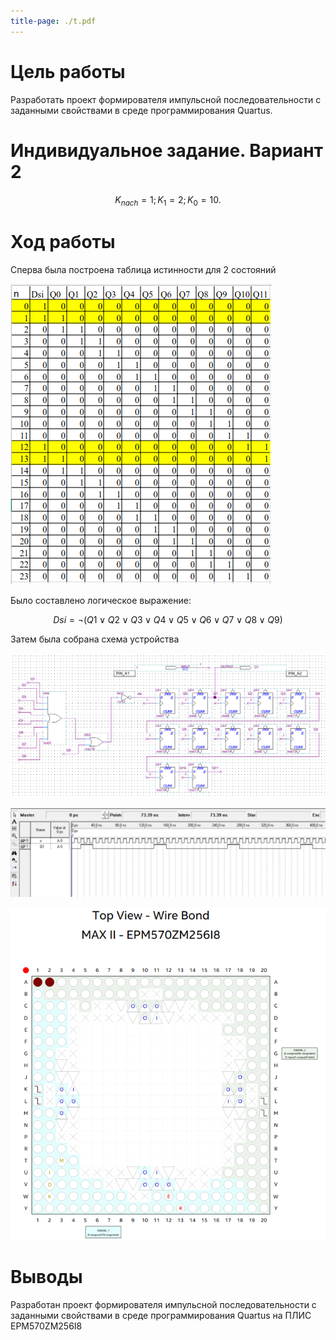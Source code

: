 ```yaml
---
title-page: ./t.pdf
---
```


# Цель работы

Разработать проект формирователя импульсной последовательности с заданными свойствами в среде программирования Quartus.

# Индивидуальное задание. Вариант 2

$$ K_{nach} = 1; K_1 = 2; K_0 = 10. $$

# Ход работы

Сперва была построена таблица истинности для 2 состояний

![Таблица истинности](image-7.png)

Было составлено логическое выражение:

$$ Dsi = \neg{(Q1 \lor Q2 \lor Q3 \lor Q4 \lor Q5 \lor Q6 \lor Q7 \lor Q8 \lor Q9)}   $$

Затем была собрана схема устройства

![Схема устройства](image-9.png)

![Временная диаграмма](image-10.png)

![Размещение контактов на ПЛИС](image-6.png)

# Выводы

Разработан проект формирователя импульсной последовательности с заданными свойствами в среде программирования Quartus на ПЛИС EPM570ZM256I8
